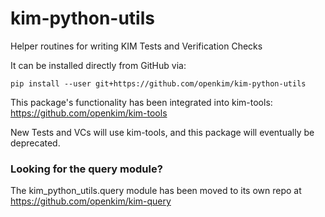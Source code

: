 # kim-python-utils

Helper routines for writing KIM Tests and Verification Checks

It can be installed directly from GitHub via:
```
pip install --user git+https://github.com/openkim/kim-python-utils
```

This package's functionality has been integrated into kim-tools: https://github.com/openkim/kim-tools

New Tests and VCs will use kim-tools, and this package will eventually be deprecated.



### Looking for the query module?

The kim_python_utils.query module has been moved to its own repo at https://github.com/openkim/kim-query
